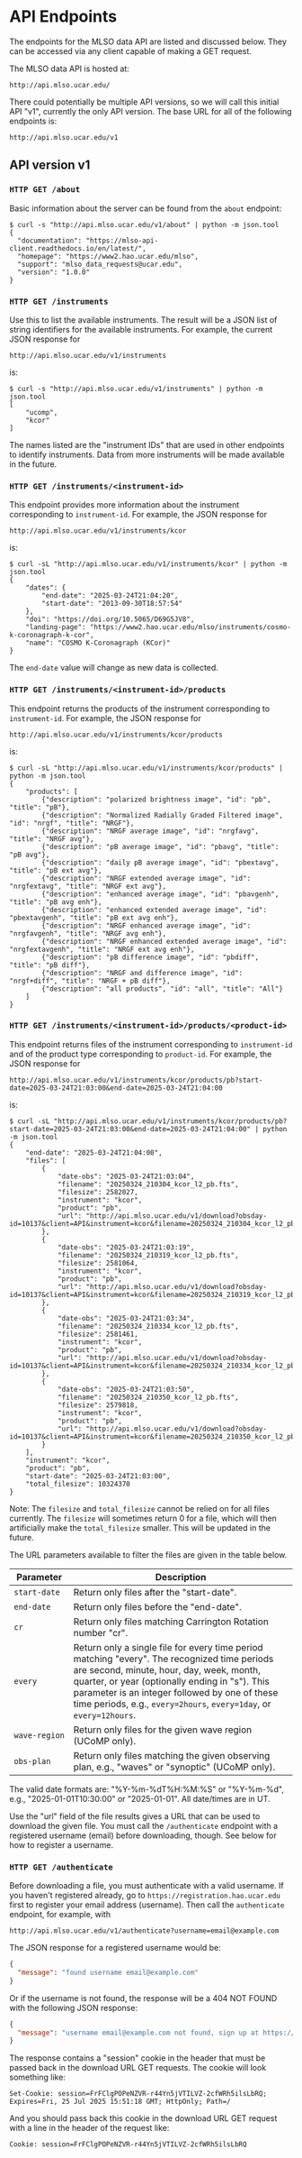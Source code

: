 # API Endpoints

The endpoints for the MLSO data API are listed and discussed below. They can be accessed via any client capable of making a GET request.

The MLSO data API is hosted at:

```
http://api.mlso.ucar.edu/
```

There could potentially be multiple API versions, so we will call this initial API "v1", currently the only API version. The base URL for all of the following endpoints is:

```
http://api.mlso.ucar.edu/v1
```

## API version v1

### `HTTP GET /about`

Basic information about the server can be found from the `about` endpoint:

``` shell
$ curl -s "http://api.mlso.ucar.edu/v1/about" | python -m json.tool
{
  "documentation": "https://mlso-api-client.readthedocs.io/en/latest/",
  "homepage": "https://www2.hao.ucar.edu/mlso",
  "support": "mlso_data_requests@ucar.edu",
  "version": "1.0.0"
}
```


### `HTTP GET /instruments`

Use this to list the available instruments. The result will be a JSON list of string identifiers for the available instruments. For example, the current JSON response for

```
http://api.mlso.ucar.edu/v1/instruments
```

is:

``` shell
$ curl -s "http://api.mlso.ucar.edu/v1/instruments" | python -m json.tool
[
    "ucomp",
    "kcor"
]
```

The names listed are the "instrument IDs" that are used in other endpoints to identify instruments. Data from more instruments will be made available in the future.

### `HTTP GET /instruments/<instrument-id>`

This endpoint provides more information about the instrument corresponding to `instrument-id`. For example, the JSON response for

```
http://api.mlso.ucar.edu/v1/instruments/kcor
```

is:

``` shell
$ curl -sL "http://api.mlso.ucar.edu/v1/instruments/kcor" | python -m json.tool
{
    "dates": {
        "end-date": "2025-03-24T21:04:20",
        "start-date": "2013-09-30T18:57:54"
    },
    "doi": "https://doi.org/10.5065/D69G5JV8",
    "landing-page": "https://www2.hao.ucar.edu/mlso/instruments/cosmo-k-coronagraph-k-cor",
    "name": "COSMO K-Coronagraph (KCor)"
}
```

The `end-date` value will change as new data is collected.

### `HTTP GET /instruments/<instrument-id>/products`

This endpoint returns the products of the instrument corresponding to `instrument-id`. For example, the JSON response for

```
http://api.mlso.ucar.edu/v1/instruments/kcor/products
```

is:

``` shell
$ curl -sL "http://api.mlso.ucar.edu/v1/instruments/kcor/products" | python -m json.tool
{
    "products": [
        {"description": "polarized brightness image", "id": "pb", "title": "pB"},
        {"description": "Normalized Radially Graded Filtered image", "id": "nrgf", "title": "NRGF"},
        {"description": "NRGF average image", "id": "nrgfavg", "title": "NRGF avg"},
        {"description": "pB average image", "id": "pbavg", "title": "pB avg"},
        {"description": "daily pB average image", "id": "pbextavg", "title": "pB ext avg"},
        {"description": "NRGF extended average image", "id": "nrgfextavg", "title": "NRGF ext avg"},
        {"description": "enhanced average image", "id": "pbavgenh", "title": "pB avg enh"},
        {"description": "enhanced extended average image", "id": "pbextavgenh", "title": "pB ext avg enh"},
        {"description": "NRGF enhanced average image", "id": "nrgfavgenh", "title": "NRGF avg enh"},
        {"description": "NRGF enhanced extended average image", "id": "nrgfextavgenh", "title": "NRGF ext avg enh"},
        {"description": "pB difference image", "id": "pbdiff", "title": "pB diff"},
        {"description": "NRGF and difference image", "id": "nrgf+diff", "title": "NRGF + pB diff"},
        {"description": "all products", "id": "all", "title": "All"}
    ]
}
```

### `HTTP GET /instruments/<instrument-id>/products/<product-id>`

This endpoint returns files of the instrument corresponding to `instrument-id` and of the product type corresponding to `product-id`. For example, the JSON response for

```
http://api.mlso.ucar.edu/v1/instruments/kcor/products/pb?start-date=2025-03-24T21:03:00&end-date=2025-03-24T21:04:00
```

is:

``` shell
$ curl -sL "http://api.mlso.ucar.edu/v1/instruments/kcor/products/pb?start-date=2025-03-24T21:03:00&end-date=2025-03-24T21:04:00" | python -m json.tool
{
    "end-date": "2025-03-24T21:04:00",
    "files": [
        {
            "date-obs": "2025-03-24T21:03:04",
            "filename": "20250324_210304_kcor_l2_pb.fts",
            "filesize": 2582027,
            "instrument": "kcor",
            "product": "pb",
            "url": "http://api.mlso.ucar.edu/v1/download?obsday-id=10137&client=API&instrument=kcor&filename=20250324_210304_kcor_l2_pb.fts.gz"
        },
        {
            "date-obs": "2025-03-24T21:03:19",
            "filename": "20250324_210319_kcor_l2_pb.fts",
            "filesize": 2581064,
            "instrument": "kcor",
            "product": "pb",
            "url": "http://api.mlso.ucar.edu/v1/download?obsday-id=10137&client=API&instrument=kcor&filename=20250324_210319_kcor_l2_pb.fts.gz"
        },
        {
            "date-obs": "2025-03-24T21:03:34",
            "filename": "20250324_210334_kcor_l2_pb.fts",
            "filesize": 2581461,
            "instrument": "kcor",
            "product": "pb",
            "url": "http://api.mlso.ucar.edu/v1/download?obsday-id=10137&client=API&instrument=kcor&filename=20250324_210334_kcor_l2_pb.fts.gz"
        },
        {
            "date-obs": "2025-03-24T21:03:50",
            "filename": "20250324_210350_kcor_l2_pb.fts",
            "filesize": 2579818,
            "instrument": "kcor",
            "product": "pb",
            "url": "http://api.mlso.ucar.edu/v1/download?obsday-id=10137&client=API&instrument=kcor&filename=20250324_210350_kcor_l2_pb.fts.gz"
        }
    ],
    "instrument": "kcor",
    "product": "pb",
    "start-date": "2025-03-24T21:03:00",
    "total_filesize": 10324370
}
```

Note: The `filesize` and `total_filesize` cannot be relied on for all files currently. The `filesize` will sometimes return 0 for a file, which will then artificially make the `total_filesize` smaller. This will be updated in the future.

The URL parameters available to filter the files are given in the table below.

| Parameter | Description |
| --------- | ----------- |
| `start‑date` | Return only files after the "start-date". |
| `end‑date` | Return only files before the "end-date". |
| `cr` | Return only files matching Carrington Rotation number "cr". |
| `every` | Return only a single file for every time period matching "every". The recognized time periods are second, minute, hour, day, week, month, quarter, or year (optionally ending in "s"). This parameter is an integer followed by one of these time periods, e.g., `every=2hours`, `every=1day`, or `every=12hours`. |
| `wave‑region` | Return only files for the given wave region (UCoMP only). |
| `obs‑plan` | Return only files matching the given observing plan, e.g., "waves" or "synoptic" (UCoMP only). |

The valid date formats are: "%Y-%m-%dT%H:%M:%S" or "%Y-%m-%d", e.g., "2025-01-01T10:30:00" or "2025-01-01". All date/times are in UT.

Use the "url" field of the file results gives a URL that can be used to download the given file. You must call the `/authenticate` endpoint with a registered username (email) before downloading, though. See below for how to register a username.

### `HTTP GET /authenticate`

Before downloading a file, you must authenticate with a valid username. If you haven't registered already, go to `https://registration.hao.ucar.edu` first to register your email address (username). Then call the `authenticate` endpoint, for example, with

```
http://api.mlso.ucar.edu/v1/authenticate?username=email@example.com
```

The JSON response for a registered username would be:

``` JSON
{
  "message": "found username email@example.com"
}
```

Or if the username is not found, the response will be a 404 NOT FOUND with the following JSON response:

``` JSON
{
  "message": "username email@example.com not found, sign up at https://registration.hao.ucar.edu"
}
```

The response contains a "session" cookie in the header that must be passed back in the download URL GET requests. The cookie will look something like:

```
Set-Cookie: session=FrFClgPOPeNZVR-r44Yn5jVTILVZ-2cfWRh5ilsLbRQ; Expires=Fri, 25 Jul 2025 15:51:18 GMT; HttpOnly; Path=/
```

And you should pass back this cookie in the download URL GET request with a line in the header of the request like:

```
Cookie: session=FrFClgPOPeNZVR-r44Yn5jVTILVZ-2cfWRh5ilsLbRQ
```
